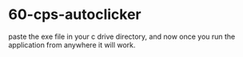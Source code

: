 # 60-cps-autoclicker
paste the exe file in your c drive directory, and now once you run the application from anywhere it will work.
